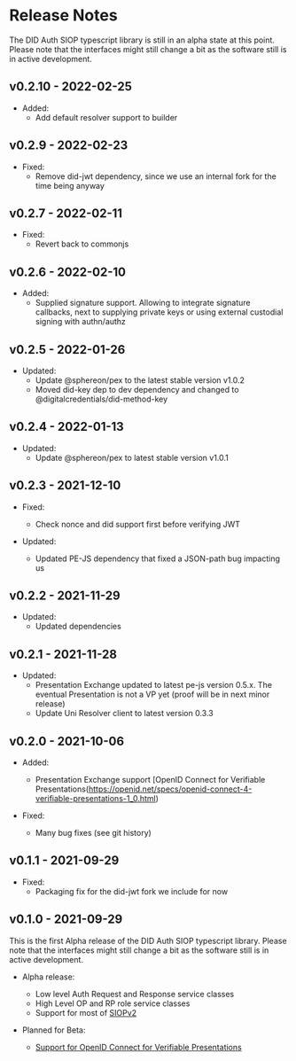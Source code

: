 # Release Notes
The DID Auth SIOP typescript library is still in an alpha state at this point. Please note that the interfaces might still change a bit as the software still is in active development.

## v0.2.10 - 2022-02-25

- Added:
  - Add default resolver support to builder


## v0.2.9 - 2022-02-23

- Fixed:
  - Remove did-jwt dependency, since we use an internal fork for the time being anyway

## v0.2.7 - 2022-02-11

- Fixed:
  - Revert back to commonjs


## v0.2.6 - 2022-02-10

- Added:
  - Supplied signature support. Allowing to integrate signature callbacks, next to supplying private keys or using external custodial signing with authn/authz


## v0.2.5 - 2022-01-26

- Updated:
  - Update @sphereon/pex to the latest stable version v1.0.2
  - Moved did-key dep to dev dependency and changed to @digitalcredentials/did-method-key


## v0.2.4 - 2022-01-13

- Updated:
  - Update @sphereon/pex to latest stable version v1.0.1

## v0.2.3 - 2021-12-10

- Fixed:
  - Check nonce and did support first before verifying JWT

- Updated:
  * Updated PE-JS dependency that fixed a JSON-path bug impacting us


## v0.2.2 - 2021-11-29

- Updated:
  * Updated dependencies

## v0.2.1 - 2021-11-28

- Updated:
  * Presentation Exchange updated to latest pe-js version 0.5.x. The eventual Presentation is not a VP yet (proof will be in next minor release)
  * Update Uni Resolver client to latest version 0.3.3

## v0.2.0 - 2021-10-06

- Added:
  * Presentation Exchange support [OpenID Connect for Verifiable Presentations(https://openid.net/specs/openid-connect-4-verifiable-presentations-1_0.html)
  
- Fixed:
  * Many bug fixes (see git history)

## v0.1.1 - 2021-09-29

- Fixed:
  * Packaging fix for the did-jwt fork we include for now

## v0.1.0 - 2021-09-29
This is the first Alpha release of the DID Auth SIOP typescript library. Please note that the interfaces might still change a bit as the software still is in active development.

- Alpha release:
    * Low level Auth Request and Response service classes
    * High Level OP and RP role service classes
    * Support for most of [SIOPv2](https://openid.net/specs/openid-connect-self-issued-v2-1_0.html)

- Planned for Beta:
    * [Support for OpenID Connect for Verifiable Presentations](https://openid.net/specs/openid-connect-4-verifiable-presentations-1_0.html)
